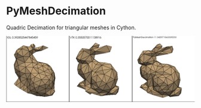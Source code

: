 # PyMeshDecimation

Quadric Decimation for triangular meshes in Cython.

![alt text](pmd_comparison.png)
